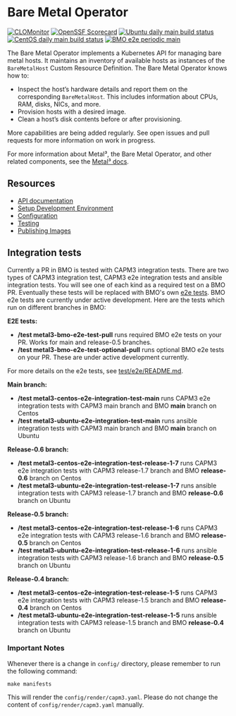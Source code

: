 # Bare Metal Operator

[![CLOMonitor](https://img.shields.io/endpoint?url=https://clomonitor.io/api/projects/cncf/metal3-io/badge)](https://clomonitor.io/projects/cncf/metal3-io)
[![OpenSSF Scorecard](https://api.securityscorecards.dev/projects/github.com/metal3-io/baremetal-operator/badge)](https://securityscorecards.dev/viewer/?uri=github.com/metal3-io/baremetal-operator)
[![Ubuntu daily main build status](https://jenkins.nordix.org/buildStatus/icon?job=metal3-periodic-ubuntu-e2e-integration-test-main&subject=Ubuntu%20daily%20main)](https://jenkins.nordix.org/view/Metal3/job/metal3-periodic-ubuntu-e2e-integration-test-main/)
[![CentOS daily main build status](https://jenkins.nordix.org/buildStatus/icon?job=metal3-periodic-centos-e2e-integration-test-main&subject=CentOS%20daily%20main)](https://jenkins.nordix.org/view/Metal3/job/metal3-periodic-centos-e2e-integration-test-main/)
[![BMO e2e periodic main](https://jenkins.nordix.org/view/Metal3%20Periodic/job/metal3-bmo-e2e-test-periodic/badge/icon?subject=BMO%20e2e%20periodic%20main)](https://jenkins.nordix.org/view/Metal3%20Periodic/job/metal3-bmo-e2e-test-periodic/)

The Bare Metal Operator implements a Kubernetes API for managing bare metal
hosts. It maintains an inventory of available hosts as instances of the
`BareMetalHost` Custom Resource Definition. The Bare Metal Operator knows how
to:

- Inspect the host’s hardware details and report them on the corresponding
  `BareMetalHost`. This includes information about CPUs, RAM, disks, NICs, and
  more.
- Provision hosts with a desired image.
- Clean a host’s disk contents before or after provisioning.

More capabilities are being added regularly. See open issues and pull requests
for more information on work in progress.

For more information about Metal³, the Bare Metal Operator, and other related
components, see the [Metal³ docs](https://github.com/metal3-io/metal3-docs).

## Resources

- [API documentation](docs/api.md)
- [Setup Development Environment](docs/dev-setup.md)
- [Configuration](docs/configuration.md)
- [Testing](docs/testing.md)
- [Publishing Images](docs/publishing-images.md)

## Integration tests

Currently a PR in BMO is tested with CAPM3 integration tests. There are two
types of CAPM3 integration test, CAPM3 e2e integration tests and ansible
integration tests. You will see one of each kind as a required test on a BMO PR.
Eventually these tests will be replaced with BMO's own
[e2e tests](test/e2e/README.md). BMO e2e tests are currently under active
development. Here are the tests which run on different branches in BMO:

**E2E tests:**

- **/test metal3-bmo-e2e-test-pull** runs required BMO e2e tests on your PR.
  Works for main and release-0.5 branches.
- **/test metal3-bmo-e2e-test-optional-pull** runs optional BMO e2e tests on
  your PR. These are under active development currently.

For more details on the e2e tests, see [test/e2e/README.md](test/e2e/README.md).

**Main branch:**

- **/test metal3-centos-e2e-integration-test-main** runs CAPM3 e2e integration
  tests with CAPM3 main branch and BMO **main** branch on Centos
- **/test metal3-ubuntu-e2e-integration-test-main** runs ansible integration
  tests with CAPM3 main branch and BMO **main** branch on Ubuntu

**Release-0.6 branch:**

- **/test metal3-centos-e2e-integration-test-release-1-7** runs CAPM3 e2e
  integration tests with CAPM3 release-1.7 branch and BMO **release-0.6**
  branch on Centos
- **/test metal3-ubuntu-e2e-integration-test-release-1-7** runs ansible
  integration tests with CAPM3 release-1.7 branch and BMO **release-0.6**
  branch on Ubuntu

**Release-0.5 branch:**

- **/test metal3-centos-e2e-integration-test-release-1-6** runs CAPM3 e2e
  integration tests with CAPM3 release-1.6 branch and BMO **release-0.5**
  branch on Centos
- **/test metal3-ubuntu-e2e-integration-test-release-1-6** runs ansible
  integration tests with CAPM3 release-1.6 branch and BMO **release-0.5**
  branch on Ubuntu

**Release-0.4 branch:**

- **/test metal3-centos-e2e-integration-test-release-1-5** runs CAPM3 e2e
  integration tests with CAPM3 release-1.5 branch and BMO **release-0.4**
  branch on Centos
- **/test metal3-ubuntu-e2e-integration-test-release-1-5** runs ansible
  integration tests with CAPM3 release-1.5 branch and BMO **release-0.4**
  branch on Ubuntu

### Important Notes

Whenever there is a change in `config/` directory, please remember to run the
following command:

`make manifests`

This will render the `config/render/capm3.yaml`. Please do not change the
content of `config/render/capm3.yaml` manually.
